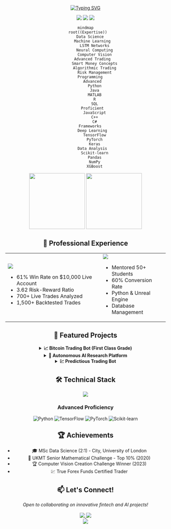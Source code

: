 <div align="center">

<!-- ANIMATED HEADER -->
[![Typing SVG](https://readme-typing-svg.herokuapp.com?font=Fira+Code&duration=3000&pause=1000&color=2F81F7&center=true&vCenter=true&multiline=true&random=false&width=1200&height=150&lines=MSc+Data+Science+Graduate+%7C+City%2C+University+of+London;AI+%26+Algorithmic+Trading+Expert+%7C+61%25+Win+Rate;Specialized+in+LSTM+Networks+%26+Smart+Money+Concepts)](https://git.io/typing-svg)

<!-- PROFILE VIEWS & SOCIAL BADGES -->
<div align="center">
  <img src="https://komarev.com/ghpvc/?username=MohamadKanso&style=for-the-badge&color=2F81F7"/>
  <a href="https://www.linkedin.com/in/mohamad-kanso/"><img src="https://img.shields.io/badge/LinkedIn-2F81F7?style=for-the-badge&logo=linkedin&logoColor=white"/></a>
  <a href="mailto:mohamadghorikanso@gmail.com"><img src="https://img.shields.io/badge/Email-2F81F7?style=for-the-badge&logo=gmail&logoColor=white"/></a>
</div>

<!-- ML EXPERTISE MINDMAP -->
```mermaid
mindmap
  root((Expertise))
    Data Science
      Machine Learning
        LSTM Networks
        Neural Computing
        Computer Vision
      Advanced Trading
        Smart Money Concepts
        Algorithmic Trading
        Risk Management
    Programming
      Advanced
        Python
        Java
        MATLAB
        R
        SQL
      Proficient
        JavaScript
        C++
        C#
    Frameworks
      Deep Learning
        TensorFlow
        PyTorch
        Keras
      Data Analysis
        Scikit-learn
        Pandas
        NumPy
        XGBoost
```

<!-- GITHUB STATS -->
<p align="center">
<img src="https://github-readme-stats.vercel.app/api?username=MohamadKanso&show_icons=true&theme=tokyonight&hide_border=true&bg_color=1A1B27&title_color=2F81F7&icon_color=2F81F7" height="175"/>
<img src="https://github-readme-streak-stats.herokuapp.com/?user=MohamadKanso&theme=tokyonight&hide_border=true&background=1A1B27&ring=2F81F7&fire=2F81F7&currStreakLabel=2F81F7" height="175"/>
</p>

## 💼 Professional Experience

<table>
<tr>
<td>
<img src="https://img.shields.io/badge/True_Forex_Funds-Funded_Trader-2F81F7?style=for-the-badge&logo=bitcoin&logoColor=white"/>

- 61% Win Rate on $10,000 Live Account
- 3.62 Risk-Reward Ratio
- 700+ Live Trades Analyzed
- 1,500+ Backtested Trades
</td>
<td>
<img src="https://img.shields.io/badge/Software_Academy-Python_Tutor-2F81F7?style=for-the-badge&logo=python&logoColor=white"/>

- Mentored 50+ Students
- 60% Conversion Rate
- Python & Unreal Engine
- Database Management
</td>
</tr>
</table>

## 🚀 Featured Projects

<details>
<summary><b>📈 Bitcoin Trading Bot (First Class Grade)</b></summary>

### LSTM-based Cryptocurrency Trading System
- 25.77% Profit in Backtesting
- 665 Trades Executed with 6.2% ROI
- Binance API Integration
- Outperformed Linear Regression Models

Key Features:
```python
# Bidirectional LSTM Architecture
class BitcoinTradingModel:
    def __init__(self):
        self.features = [
            "Technical Indicators",
            "Market Data",
            "Volatility Metrics"
        ]
        self.architecture = {
            "type": "Bidirectional LSTM",
            "layers": "Multiple",
            "regularization": "Dropout",
            "optimizer": "Adam"
        }
        self.performance = {
            "profit": "25.77%",
            "roi": "6.2%",
            "trades": 665
        }
```
</details>

<details>
<summary><b>🤖 Autonomous AI Research Platform</b></summary>

### Advanced ML Architecture
- 20% Performance Improvement
- Reinforcement Learning Integration
- Neural Architecture Search
- PyTorch & Ray Implementation
</details>

<details>
<summary><b>💹 Predictious Trading Bot</b></summary>

### Quantitative Trading System
- Black-Scholes Option Pricing
- 16.4% Trade Success Improvement
- Live Data Scraping
- Advanced Volatility Analysis
</details>

## 🛠️ Technical Stack

<div align="center">
  <img src="https://skillicons.dev/icons?i=python,java,tensorflow,pytorch,r,matlab,aws,docker,git&theme=dark" />
</div>

### Advanced Proficiency
![Python](https://img.shields.io/badge/Python-Expert-2F81F7?style=for-the-badge&logo=python&logoColor=white)
![TensorFlow](https://img.shields.io/badge/TensorFlow-Advanced-2F81F7?style=for-the-badge&logo=tensorflow&logoColor=white)
![PyTorch](https://img.shields.io/badge/PyTorch-Advanced-2F81F7?style=for-the-badge&logo=pytorch&logoColor=white)
![Scikit-learn](https://img.shields.io/badge/Scikit--learn-Expert-2F81F7?style=for-the-badge&logo=scikit-learn&logoColor=white)

## 🏆 Achievements

- 🎓 MSc Data Science (2:1) - City, University of London
- 🥇 UKMT Senior Mathematical Challenge - Top 10% (2020)
- 🏆 Computer Vision Creation Challenge Winner (2023)
- 💹 True Forex Funds Certified Trader

## 📫 Let's Connect!

<div align="center">
  <i>Open to collaborating on innovative fintech and AI projects!</i>
  <br><br>
  <a href="mailto:mohamadghorikanso@gmail.com">
    <img src="https://img.shields.io/badge/Email-2F81F7?style=for-the-badge&logo=gmail&logoColor=white"/>
  </a>
  <a href="https://www.linkedin.com/in/mohamad-kanso/">
    <img src="https://img.shields.io/badge/LinkedIn-2F81F7?style=for-the-badge&logo=linkedin&logoColor=white"/>
  </a>
</div>

<!-- FOOTER -->
<img src="https://capsule-render.vercel.app/api?type=waving&color=gradient&height=100&section=footer&animation=twinkling"/>
</div>
